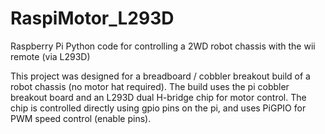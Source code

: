 # RaspiMotor_L293D
Raspberry Pi Python code for controlling a 2WD robot chassis with the wii remote (via L293D)

This project was designed for a breadboard / cobbler breakout build of a robot chassis (no motor hat required).  The build uses the pi cobbler breakout board and an L293D dual H-bridge chip for motor control.  The chip is controlled directly using gpio pins on the pi, and uses PiGPIO for PWM speed control (enable pins).  


